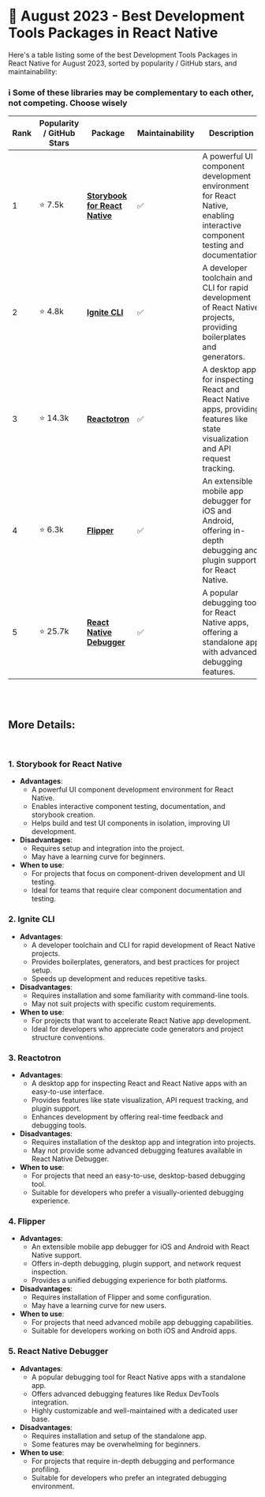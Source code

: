 # 📆 August 2023 - Best Development Tools Packages in React Native

Here's a table listing some of the best Development Tools Packages in React Native for August 2023, sorted by popularity / GitHub stars, and maintainability:

### ℹ️ Some of these libraries may be complementary to each other, not competing. Choose wisely

| Rank | Popularity / GitHub Stars | Package | Maintainability | Description |
| ---- | -------------------------- | ------- | ---------------- | ----------- |
| 1    | ⭐ 7.5k            | [**Storybook for React Native**](https://github.com/storybookjs/storybook) | :white_check_mark: | A powerful UI component development environment for React Native, enabling interactive component testing and documentation. |
| 2    | ⭐ 4.8k              | [**Ignite CLI**](https://github.com/infinitered/ignite) | :white_check_mark:   | A developer toolchain and CLI for rapid development of React Native projects, providing boilerplates and generators. |
| 3    | ⭐ 14.3k              | [**Reactotron**](https://github.com/infinitered/reactotron) | :white_check_mark:     | A desktop app for inspecting React and React Native apps, providing features like state visualization and API request tracking. |
| 4    | ⭐ 6.3k            | [**Flipper**](https://github.com/facebook/flipper) | :white_check_mark: | An extensible mobile app debugger for iOS and Android, offering in-depth debugging and plugin support for React Native. |
| 5    | ⭐ 25.7k          | [**React Native Debugger**](https://github.com/jhen0409/react-native-debugger) | :white_check_mark: | A popular debugging tool for React Native apps, offering a standalone app with advanced debugging features. |

</br>
</br>

## More Details:

</br>

### 1. Storybook for React Native
   - **Advantages**:
     - A powerful UI component development environment for React Native.
     - Enables interactive component testing, documentation, and storybook creation.
     - Helps build and test UI components in isolation, improving UI development.
   - **Disadvantages**:
     - Requires setup and integration into the project.
     - May have a learning curve for beginners.
   - **When to use**:
     - For projects that focus on component-driven development and UI testing.
     - Ideal for teams that require clear component documentation and testing.
       

### 2. Ignite CLI
   - **Advantages**:
     - A developer toolchain and CLI for rapid development of React Native projects.
     - Provides boilerplates, generators, and best practices for project setup.
     - Speeds up development and reduces repetitive tasks.
   - **Disadvantages**:
     - Requires installation and some familiarity with command-line tools.
     - May not suit projects with specific custom requirements.
   - **When to use**:
     - For projects that want to accelerate React Native app development.
     - Ideal for developers who appreciate code generators and project structure conventions.
    
       
### 3. Reactotron
   - **Advantages**:
     - A desktop app for inspecting React and React Native apps with an easy-to-use interface.
     - Provides features like state visualization, API request tracking, and plugin support.
     - Enhances development by offering real-time feedback and debugging tools.
   - **Disadvantages**:
     - Requires installation of the desktop app and integration into projects.
     - May not provide some advanced debugging features available in React Native Debugger.
   - **When to use**:
     - For projects that need an easy-to-use, desktop-based debugging tool.
     - Suitable for developers who prefer a visually-oriented debugging experience.



### 4. Flipper
   - **Advantages**:
     - An extensible mobile app debugger for iOS and Android with React Native support.
     - Offers in-depth debugging, plugin support, and network request inspection.
     - Provides a unified debugging experience for both platforms.
   - **Disadvantages**:
     - Requires installation of Flipper and some configuration.
     - May have a learning curve for new users.
   - **When to use**:
     - For projects that need advanced mobile app debugging capabilities.
     - Suitable for developers working on both iOS and Android apps.



### 5. React Native Debugger
   - **Advantages**:
     - A popular debugging tool for React Native apps with a standalone app.
     - Offers advanced debugging features like Redux DevTools integration.
     - Highly customizable and well-maintained with a dedicated user base.
   - **Disadvantages**:
     - Requires installation and setup of the standalone app.
     - Some features may be overwhelming for beginners.
   - **When to use**:
     - For projects that require in-depth debugging and performance profiling.
     - Suitable for developers who prefer an integrated debugging environment.
    
       
